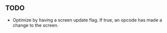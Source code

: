 ## TODO

- Optimize by having a screen update flag. If true, an opcode has made a change to the screen.
